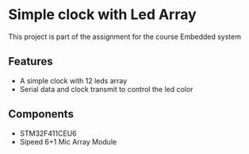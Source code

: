 # Simple clock with Led Array
This project is part of the assignment for the course Embedded system
## Features
- A simple clock with 12 leds array
- Serial data and clock transmit to control the led color
## Components
- STM32F411CEU6
- Sipeed 6+1 Mic Array Module
